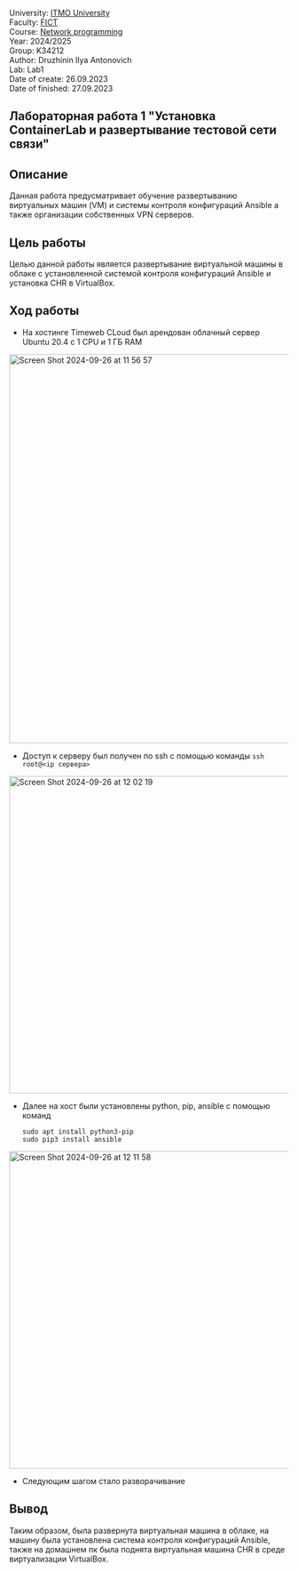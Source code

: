 University: [ITMO University](https://itmo.ru/ru/)  
Faculty: [FICT](https://fict.itmo.ru)  
Course: [Network programming](https://github.com/itmo-ict-faculty/network-programming)  
Year: 2024/2025  
Group: K34212  
Author: Druzhinin Ilya Antonovich  
Lab: Lab1  
Date of create: 26.09.2023  
Date of finished: 27.09.2023  

## Лабораторная работа 1 "Установка ContainerLab и развертывание тестовой сети связи"

## Описание

Данная работа предусматривает обучение развертыванию виртуальных машин (VM) и системы контроля конфигураций Ansible а также организации собственных VPN серверов.  

## Цель работы

Целью данной работы является развертывание виртуальной машины в облаке с установленной системой контроля конфигураций Ansible и установка CHR в VirtualBox.  

## Ход работы

* На хостинге Timeweb CLoud был арендован облачный сервер Ubuntu 20.4 с 1 CPU и 1 ГБ RAM

 <img width="700" alt="Screen Shot 2024-09-26 at 11 56 57" src="https://github.com/user-attachments/assets/7e09e6af-fb06-4809-a6ed-9e2fdb28b0b8">

* Доступ к серверу был получен по ssh с помощью команды ```ssh root@<ip сервера>```

<img width="571" alt="Screen Shot 2024-09-26 at 12 02 19" src="https://github.com/user-attachments/assets/4c656290-6947-4cc3-9a71-3b77ddb8702c">

* Далее на хост были установлены python, pip, ansible с помощью команд
  ```
  sudo apt install python3-pip
  sudo pip3 install ansible
  ```

<img width="571" alt="Screen Shot 2024-09-26 at 12 11 58" src="https://github.com/user-attachments/assets/f3789961-1f8c-4443-9c0a-3ca36b9e982a">

* Следующим шагом стало разворачивание 

## Вывод
Таким образом, была развернута виртуальная машина в облаке, на машину была установлена система контроля конфигураций Ansible, также на домашнем пк была поднята виртуальная машина CHR в среде виртуализации VirtualBox.
 
